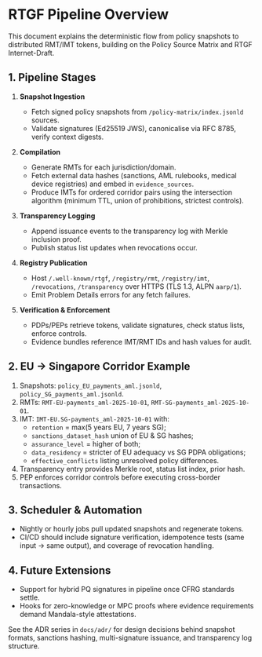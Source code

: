 # RTGF Pipeline Overview

This document explains the deterministic flow from policy snapshots to distributed RMT/IMT tokens, building on the Policy Source Matrix and RTGF Internet-Draft.

## 1. Pipeline Stages

1. **Snapshot Ingestion**
   - Fetch signed policy snapshots from `/policy-matrix/index.jsonld` sources.
   - Validate signatures (Ed25519 JWS), canonicalise via RFC 8785, verify context digests.

2. **Compilation**
   - Generate RMTs for each jurisdiction/domain.
   - Fetch external data hashes (sanctions, AML rulebooks, medical device registries) and embed in `evidence_sources`.
   - Produce IMTs for ordered corridor pairs using the intersection algorithm (minimum TTL, union of prohibitions, strictest controls).

3. **Transparency Logging**
   - Append issuance events to the transparency log with Merkle inclusion proof.
   - Publish status list updates when revocations occur.

4. **Registry Publication**
   - Host `/.well-known/rtgf`, `/registry/rmt`, `/registry/imt`, `/revocations`, `/transparency` over HTTPS (TLS 1.3, ALPN `aarp/1`).
   - Emit Problem Details errors for any fetch failures.

5. **Verification & Enforcement**
   - PDPs/PEPs retrieve tokens, validate signatures, check status lists, enforce controls.
   - Evidence bundles reference IMT/RMT IDs and hash values for audit.

## 2. EU → Singapore Corridor Example

1. Snapshots: `policy_EU_payments_aml.jsonld`, `policy_SG_payments_aml.jsonld`.
2. RMTs: `RMT-EU-payments_aml-2025-10-01`, `RMT-SG-payments_aml-2025-10-01`.
3. IMT: `IMT-EU.SG-payments_aml-2025-10-01` with:
   - `retention` = max(5 years EU, 7 years SG);
   - `sanctions_dataset_hash` union of EU & SG hashes;
   - `assurance_level` = higher of both;
   - `data_residency` = stricter of EU adequacy vs SG PDPA obligations;
   - `effective_conflicts` listing unresolved policy differences.
4. Transparency entry provides Merkle root, status list index, prior hash.
5. PEP enforces corridor controls before executing cross-border transactions.

## 3. Scheduler & Automation

- Nightly or hourly jobs pull updated snapshots and regenerate tokens.
- CI/CD should include signature verification, idempotence tests (same input → same output), and coverage of revocation handling.

## 4. Future Extensions

- Support for hybrid PQ signatures in pipeline once CFRG standards settle.
- Hooks for zero-knowledge or MPC proofs where evidence requirements demand Mandala-style attestations.

See the ADR series in `docs/adr/` for design decisions behind snapshot formats, sanctions hashing, multi-signature issuance, and transparency log structure.
